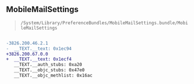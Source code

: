 ## MobileMailSettings

> `/System/Library/PreferenceBundles/MobileMailSettings.bundle/MobileMailSettings`

```diff

-3826.200.46.2.1
-  __TEXT.__text: 0x1ec94
+3826.200.67.0.0
+  __TEXT.__text: 0x1ecf4
   __TEXT.__auth_stubs: 0xa20
   __TEXT.__objc_stubs: 0x47e0
   __TEXT.__objc_methlist: 0x16ac

```
